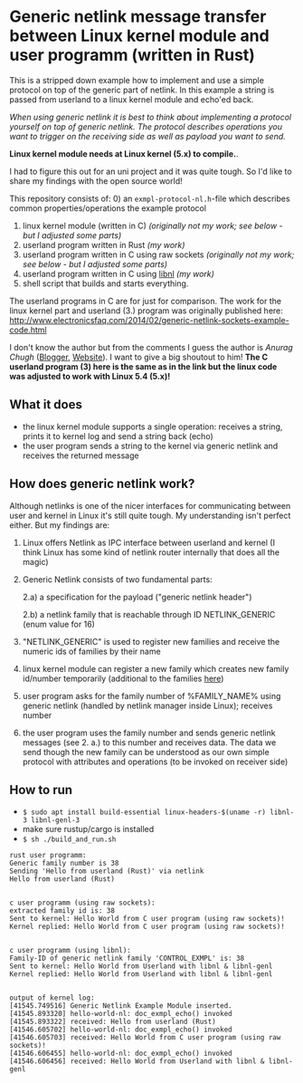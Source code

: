 # Generic netlink message transfer between Linux kernel module and user programm (written in Rust)

This is a stripped down example how to implement and use a simple protocol on top of the generic part of netlink.
In this example a string is passed from userland to a linux kernel module and echo'ed back.

_When using generic netlink it is best to think about implementing a protocol yourself on top of generic netlink. 
The protocol describes operations you want to trigger on the receiving side as well as payload you want to send._

**Linux kernel module needs at Linux kernel (5.x) to compile.**.

I had to figure this out for an uni project and it was quite tough. So I'd like to share my findings
with the open source world!

This repository consists of:
0) an `exmpl-protocol-nl.h`-file which describes common properties/operations the example protocol
1) linux kernel module (written in C) _(originally not my work; see below - but I adjusted some parts)_
2) userland program written in Rust _(my work)_
3) userland program written in C using raw sockets  _(originally not my work; see below - but I adjusted some parts)_
3) userland program written in C using [libnl](https://www.infradead.org/~tgr/libnl/) _(my work)_
4) shell script that builds and starts everything.

The userland programs in C are for just for comparison. The work for the linux kernel part and userland (3.)
program was originally published here: 
http://www.electronicsfaq.com/2014/02/generic-netlink-sockets-example-code.html

I don't know the author but from the comments I guess the author is *Anurag Chugh* ([Blogger](https://www.blogger.com/profile/15390575283968794206), [Website](http://www.lithiumhead.com/)). I want to give a big shoutout to him! 
**The C userland program (3) here is the same as in the link but the linux code was adjusted to work with Linux 5.4 (5.x)!**

## What it does
- the linux kernel module supports a single operation: receives a string, prints it to kernel log and send a string back (echo)
- the user program sends a string to the kernel via generic netlink and receives the returned message

## How does generic netlink work?
Although netlinks is one of the nicer interfaces for communicating between user and kernel in Linux it's still
quite tough. My understanding isn't perfect either. But my findings are:
1) Linux offers Netlink as IPC interface between userland and kernel
   (I think Linux has some kind of netlink router internally that does all the magic)
2) Generic Netlink consists of two fundamental parts:
   
   2.a) a specification for the payload ("generic netlink header")
   
   2.b) a netlink family that is reachable through ID NETLINK_GENERIC (enum value for 16)

3) "NETLINK_GENERIC" is used to register new families and receive the numeric ids of families by their name
4) linux kernel module can register a new family which creates new family id/number temporarily
   (additional to the families [here](https://github.com/torvalds/linux/blob/master/include/uapi/linux/netlink.h))
5) user program asks for the family number of %FAMILY_NAME% using generic netlink (handled by netlink manager inside Linux);
   receives number
6) the user program uses the family number and sends generic netlink messages (see 2. a.) to this number and receives data.
   The data we send though the new family can be understood as our own simple protocol with attributes and operations
   (to be invoked on receiver side)

## How to run
- `$ sudo apt install build-essential linux-headers-$(uname -r) libnl-3 libnl-genl-3` 
- make sure rustup/cargo is installed
- `$ sh ./build_and_run.sh`
```
rust user programm:
Generic family number is 38
Sending 'Hello from userland (Rust)' via netlink
Hello from userland (Rust)


c user programm (using raw sockets):
extracted family id is: 38
Sent to kernel: Hello World from C user program (using raw sockets)!
Kernel replied: Hello World from C user program (using raw sockets)!


c user programm (using libnl):
Family-ID of generic netlink family 'CONTROL_EXMPL' is: 38
Sent to kernel: Hello World from Userland with libnl & libnl-genl
Kernel replied: Hello World from Userland with libnl & libnl-genl


output of kernel log:
[41545.749516] Generic Netlink Example Module inserted.
[41545.893320] hello-world-nl: doc_exmpl_echo() invoked
[41545.893322] received: Hello from userland (Rust)
[41546.605702] hello-world-nl: doc_exmpl_echo() invoked
[41546.605703] received: Hello World from C user program (using raw sockets)!
[41546.606455] hello-world-nl: doc_exmpl_echo() invoked
[41546.606456] received: Hello World from Userland with libnl & libnl-genl
```